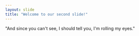 ```yaml
---
layout: slide
title: "Welcome to our second slide!"
---
```

"And since you can't see, I should tell you, I'm rolling my eyes."

